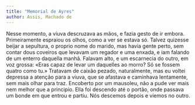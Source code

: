 ```yaml
---
title: "Memorial de Ayres"
author: Assis, Machado de
---
```

<div data-schema-version="8"><p>Nesse momento, a viuva descruzava as mãos, e fazia gesto de ir embora. Primeiramente espraiou os olhos, como a ver se estava só. Talvez quizesse beijar a sepultura, o proprio nome do marido, mas havia gente perto, sem contar dous coveiros que levavam um regador e uma enxada, e iam falando de um enterro daquella manhã. Falavam alto, e um escarnecia do outro, em voz grossa: «Eras capaz de levar um daquelles ao morro? Só se fossem quatro como tu.» Tratavam de caixão pezado, naturalmente, mas eu voltei depressa a atenção para a viuva, que se afastava e caminhava lentamente, sem mais olhar para traz. Encoberto por um mausoleu, não a pude ver mais nem melhor que a principio. Ella foi descendo até o portão, onde passava um bonde em que entrou e partiu. Nós descemos depois e viemos no outro.</p> </div>